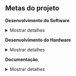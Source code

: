 ## Metas do projeto

**Desenvolvimento do Software**
<details><summary>Mostrar detalhes</summary>

 - Estudar:
   - Coletar informações de como fazer os desenhos no display;

 - Desenvolver:
  - Usar o simulador Wokwi para desenvolver o código; 
    - Obs: Necessário para esse passo: Desenvolvimento de Hardware, seção Simular, primeiro tópico;

</details>

**Desenvolvimento do Hardware**
<details><summary>Mostrar detalhes</summary>

 - Estudar:
   - Como desenvolver a E/S para o usuário.

 - Projetar:
   - Criar o diagrama do circuito.

 - Simular:
   - Usar o diagrama do circuito para montar no simulador o Wokwi;

 - Montar:
   - Após os passos acima, montar o circuito seguindo o diagrama;
   - Fazer a gravação do software (tópico Desenvolvimento de Software) no Arduino Nano.

 - Testes:
    

</details>

**Documentação**

<details><summary>Mostrar detalhes</summary>

 - Atualizar a documentação
 - Comentar o código
 - Colocar imagens das simulações e do hardware montado na wiki

</details>
